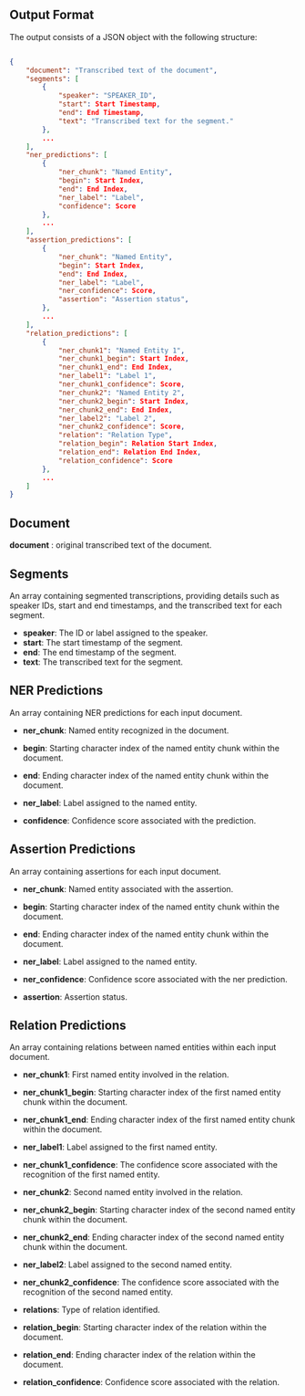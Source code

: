 ## Output Format

The output consists of a JSON object with the following structure:

```json

{
    "document": "Transcribed text of the document",
    "segments": [
        {
            "speaker": "SPEAKER_ID",
            "start": Start Timestamp,
            "end": End Timestamp,
            "text": "Transcribed text for the segment."
        },
        ...
    ],
    "ner_predictions": [
        {
            "ner_chunk": "Named Entity",
            "begin": Start Index,
            "end": End Index,
            "ner_label": "Label",
            "confidence": Score
        },
        ...
    ],
    "assertion_predictions": [
        {
            "ner_chunk": "Named Entity",
            "begin": Start Index,
            "end": End Index,
            "ner_label": "Label",
            "ner_confidence": Score,
            "assertion": "Assertion status",
        },
        ...
    ],
    "relation_predictions": [
        {
            "ner_chunk1": "Named Entity 1",
            "ner_chunk1_begin": Start Index,
            "ner_chunk1_end": End Index,
            "ner_label1": "Label 1",
            "ner_chunk1_confidence": Score,
            "ner_chunk2": "Named Entity 2",
            "ner_chunk2_begin": Start Index,
            "ner_chunk2_end": End Index,
            "ner_label2": "Label 2",
            "ner_chunk2_confidence": Score,
            "relation": "Relation Type",
            "relation_begin": Relation Start Index,
            "relation_end": Relation End Index,
            "relation_confidence": Score
        },
        ...
    ]
}

```

## Document 

**document** : original transcribed text of the document.


## Segments

An array containing segmented transcriptions, providing details such as speaker IDs, start and end timestamps, and the transcribed text for each segment.

- **speaker**: The ID or label assigned to the speaker.
- **start**: The start timestamp of the segment.
- **end**: The end timestamp of the segment.
- **text**: The transcribed text for the segment.


## NER Predictions

An array containing NER predictions for each input document.

- **ner_chunk**: Named entity recognized in the document.

- **begin**: Starting character index of the named entity chunk within the document.

- **end**: Ending character index of the named entity chunk within the document.

- **ner_label**: Label assigned to the named entity.

- **confidence**: Confidence score associated with the prediction.

## Assertion Predictions

An array containing assertions for each input document.

- **ner_chunk**: Named entity associated with the assertion.

- **begin**: Starting character index of the named entity chunk within the document.

- **end**: Ending character index of the named entity chunk within the document.

- **ner_label**: Label assigned to the named entity.

- **ner_confidence**: Confidence score associated with the ner prediction.

- **assertion**: Assertion status.

## Relation Predictions

An array containing relations between named entities within each input document.

- **ner_chunk1**: First named entity involved in the relation.

- **ner_chunk1_begin**: Starting character index of the first named entity chunk within the document.

- **ner_chunk1_end**: Ending character index of the first named entity chunk within the document.

- **ner_label1**: Label assigned to the first named entity.

- **ner_chunk1_confidence**: The confidence score associated with the recognition of the first named entity.

- **ner_chunk2**: Second named entity involved in the relation.

- **ner_chunk2_begin**: Starting character index of the second named entity chunk within the document.

- **ner_chunk2_end**: Ending character index of the second named entity chunk within the document.

- **ner_label2**: Label assigned to the second named entity.

- **ner_chunk2_confidence**: The confidence score associated with the recognition of the second named entity.

- **relations**: Type of relation identified.

- **relation_begin**: Starting character index of the relation within the document.

- **relation_end**:  Ending character index of the relation within the document.

- **relation_confidence**: Confidence score associated with the relation.